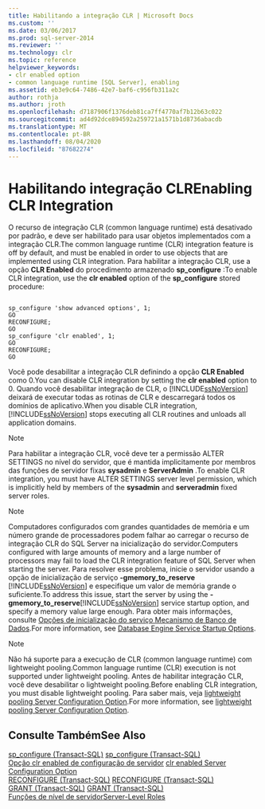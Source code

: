 ```yaml
---
title: Habilitando a integração CLR | Microsoft Docs
ms.custom: ''
ms.date: 03/06/2017
ms.prod: sql-server-2014
ms.reviewer: ''
ms.technology: clr
ms.topic: reference
helpviewer_keywords:
- clr enabled option
- common language runtime [SQL Server], enabling
ms.assetid: eb3e9c64-7486-42e7-baf6-c956fb311a2c
author: rothja
ms.author: jroth
ms.openlocfilehash: d7187906f1376deb81ca7ff4770af7b12b63c022
ms.sourcegitcommit: ad4d92dce894592a259721a1571b1d8736abacdb
ms.translationtype: MT
ms.contentlocale: pt-BR
ms.lasthandoff: 08/04/2020
ms.locfileid: "87682274"
---
```

# <a name="enabling-clr-integration"></a><span data-ttu-id="93652-102">Habilitando integração CLR</span><span class="sxs-lookup"><span data-stu-id="93652-102">Enabling CLR Integration</span></span>
  <span data-ttu-id="93652-103">O recurso de integração CLR (common language runtime) está desativado por padrão, e deve ser habilitado para usar objetos implementados com a integração CLR.</span><span class="sxs-lookup"><span data-stu-id="93652-103">The common language runtime (CLR) integration feature is off by default, and must be enabled in order to use objects that are implemented using CLR integration.</span></span> <span data-ttu-id="93652-104">Para habilitar a integração CLR, use a opção **CLR Enabled** do procedimento armazenado **sp_configure** :</span><span class="sxs-lookup"><span data-stu-id="93652-104">To enable CLR integration, use the **clr enabled** option of the **sp_configure** stored procedure:</span></span>  
  
```  
  
sp_configure 'show advanced options', 1;  
GO  
RECONFIGURE;  
GO  
sp_configure 'clr enabled', 1;  
GO  
RECONFIGURE;  
GO  
```  
  
 <span data-ttu-id="93652-105">Você pode desabilitar a integração CLR definindo a opção **CLR Enabled** como 0.</span><span class="sxs-lookup"><span data-stu-id="93652-105">You can disable CLR integration by setting the **clr enabled** option to 0.</span></span> <span data-ttu-id="93652-106">Quando você desabilitar integração de CLR, o [!INCLUDE[ssNoVersion](../../../includes/ssnoversion-md.md)] deixará de executar todas as rotinas de CLR e descarregará todos os domínios de aplicativo.</span><span class="sxs-lookup"><span data-stu-id="93652-106">When you disable CLR integration, [!INCLUDE[ssNoVersion](../../../includes/ssnoversion-md.md)] stops executing all CLR routines and unloads all application domains.</span></span>  
  
> [!NOTE]  
>  <span data-ttu-id="93652-107">Para habilitar a integração CLR, você deve ter a permissão ALTER SETTINGS no nível do servidor, que é mantida implicitamente por membros das funções de servidor fixas **sysadmin** e **ServerAdmin** .</span><span class="sxs-lookup"><span data-stu-id="93652-107">To enable CLR integration, you must have ALTER SETTINGS server level permission, which is implicitly held by members of the **sysadmin** and **serveradmin** fixed server roles.</span></span>  
  
> [!NOTE]  
>  <span data-ttu-id="93652-108">Computadores configurados com grandes quantidades de memória e um número grande de processadores podem falhar ao carregar o recurso de integração CLR do SQL Server na inicialização do servidor.</span><span class="sxs-lookup"><span data-stu-id="93652-108">Computers configured with large amounts of memory and a large number of processors may fail to load the CLR integration feature of SQL Server when starting the server.</span></span> <span data-ttu-id="93652-109">Para resolver esse problema, inicie o servidor usando a opção de inicialização de serviço **-gmemory_to_reserve** [!INCLUDE[ssNoVersion](../../../includes/ssnoversion-md.md)] e especifique um valor de memória grande o suficiente.</span><span class="sxs-lookup"><span data-stu-id="93652-109">To address this issue, start the server by using the **-gmemory_to_reserve**[!INCLUDE[ssNoVersion](../../../includes/ssnoversion-md.md)] service startup option, and specify a memory value large enough.</span></span> <span data-ttu-id="93652-110">Para obter mais informações, consulte [Opções de inicialização do serviço Mecanismo de Banco de Dados](../../database-engine/configure-windows/database-engine-service-startup-options.md).</span><span class="sxs-lookup"><span data-stu-id="93652-110">For more information, see [Database Engine Service Startup Options](../../database-engine/configure-windows/database-engine-service-startup-options.md).</span></span>  
  
> [!NOTE]  
>  <span data-ttu-id="93652-111">Não há suporte para a execução de CLR (common language runtime) com lightweight pooling.</span><span class="sxs-lookup"><span data-stu-id="93652-111">Common language runtime (CLR) execution is not supported under lightweight pooling.</span></span> <span data-ttu-id="93652-112">Antes de habilitar integração CLR, você deve desabilitar o lightweight pooling.</span><span class="sxs-lookup"><span data-stu-id="93652-112">Before enabling CLR integration, you must disable lightweight pooling.</span></span> <span data-ttu-id="93652-113">Para saber mais, veja [lightweight pooling Server Configuration Option](../../database-engine/configure-windows/lightweight-pooling-server-configuration-option.md).</span><span class="sxs-lookup"><span data-stu-id="93652-113">For more information, see [lightweight pooling Server Configuration Option](../../database-engine/configure-windows/lightweight-pooling-server-configuration-option.md).</span></span>  
  
## <a name="see-also"></a><span data-ttu-id="93652-114">Consulte Também</span><span class="sxs-lookup"><span data-stu-id="93652-114">See Also</span></span>  
 <span data-ttu-id="93652-115">[sp_configure &#40;Transact-SQL&#41;](/sql/relational-databases/system-stored-procedures/sp-configure-transact-sql) </span><span class="sxs-lookup"><span data-stu-id="93652-115">[sp_configure &#40;Transact-SQL&#41;](/sql/relational-databases/system-stored-procedures/sp-configure-transact-sql) </span></span>  
 <span data-ttu-id="93652-116">[Opção clr enabled de configuração de servidor](../../database-engine/configure-windows/clr-enabled-server-configuration-option.md) </span><span class="sxs-lookup"><span data-stu-id="93652-116">[clr enabled Server Configuration Option](../../database-engine/configure-windows/clr-enabled-server-configuration-option.md) </span></span>  
 <span data-ttu-id="93652-117">[RECONFIGURE &#40;Transact-SQL&#41;](/sql/t-sql/language-elements/reconfigure-transact-sql) </span><span class="sxs-lookup"><span data-stu-id="93652-117">[RECONFIGURE &#40;Transact-SQL&#41;](/sql/t-sql/language-elements/reconfigure-transact-sql) </span></span>  
 <span data-ttu-id="93652-118">[GRANT &#40;Transact-SQL&#41;](/sql/t-sql/statements/grant-transact-sql) </span><span class="sxs-lookup"><span data-stu-id="93652-118">[GRANT &#40;Transact-SQL&#41;](/sql/t-sql/statements/grant-transact-sql) </span></span>  
 [<span data-ttu-id="93652-119">Funções de nível de servidor</span><span class="sxs-lookup"><span data-stu-id="93652-119">Server-Level Roles</span></span>](../security/authentication-access/server-level-roles.md)  
  
  
